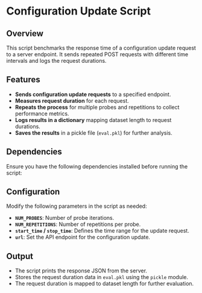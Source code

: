 # Configuration Update Script

## Overview
This script benchmarks the response time of a configuration update request to a server endpoint. It sends repeated POST requests with different time intervals and logs the request durations.

## Features
- **Sends configuration update requests** to a specified endpoint.
- **Measures request duration** for each request.
- **Repeats the process** for multiple probes and repetitions to collect performance metrics.
- **Logs results in a dictionary** mapping dataset length to request durations.
- **Saves the results** in a pickle file (`eval.pkl`) for further analysis.

## Dependencies
Ensure you have the following dependencies installed before running the script:

## Configuration
Modify the following parameters in the script as needed:
- **`NUM_PROBES`**: Number of probe iterations.
- **`NUM_REPETITIONS`**: Number of repetitions per probe.
- **`start_time` / `stop_time`**: Defines the time range for the update request.
- **`url`**: Set the API endpoint for the configuration update.

## Output
- The script prints the response JSON from the server.
- Stores the request duration data in `eval.pkl` using the `pickle` module.
- The request duration is mapped to dataset length for further evaluation.
